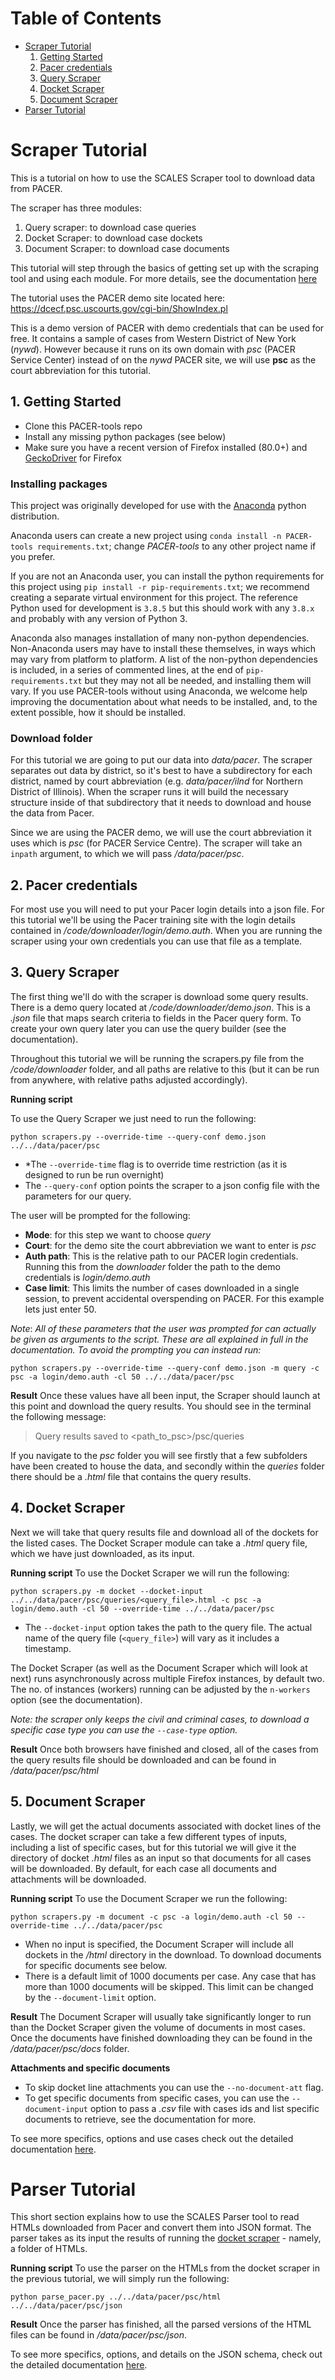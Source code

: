 # Table of Contents
* [Scraper Tutorial](README.md#scraper-tutorial)
    1) [Getting Started](README.md#1-getting-started)
    2) [Pacer credentials](README.md#2-pacer-credentials)
    3) [Query Scraper](README.md#3-query-scraper)
    4) [Docket Scraper](README.md#4-docket-scraper)
    5) [Document Scraper](README.md#5-document-scraper)
* [Parser Tutorial](README.md#parser-tutorial)

# Scraper Tutorial
This is a tutorial on how to use the SCALES Scraper tool to download data from PACER. 

The scraper has three modules:

 1. Query scraper: to download case queries
 2. Docket Scraper: to download case dockets
 3. Document Scraper: to download case documents

This tutorial will step through the basics of getting set up with the scraping tool and using each module. For more details, see the documentation [here](code/downloader/README.md)

The tutorial uses the PACER demo site located here: https://dcecf.psc.uscourts.gov/cgi-bin/ShowIndex.pl

This is a demo version of PACER with demo credentials that can be used for free. It contains a sample of cases from Western District of New York (*nywd*). However because it runs on its own domain with *psc* (PACER Service Center) instead of on the *nywd* PACER site, we will use **psc** as the court abbreviation for this tutorial.

## 1. Getting Started

 - Clone this PACER-tools repo
 - Install any missing python packages (see below)
 - Make sure you have a recent version of Firefox installed (80.0+) and [GeckoDriver](https://github.com/mozilla/geckodriver) for Firefox

### Installing packages

This project was originally developed for use with the [Anaconda](https://www.anaconda.com) python distribution. 

Anaconda users can create a new project using `conda install -n PACER-tools requirements.txt`; change *PACER-tools* to any other project name if you prefer.

If you are not an Anaconda user, you can install the python requirements for this project using `pip install -r pip-requirements.txt`; we recommend creating a separate virtual environment for this project.  The reference Python used for development is `3.8.5` but this should work with any `3.8.x` and probably with any version of Python 3.

Anaconda also manages installation of many non-python dependencies. Non-Anaconda users may have to install these themselves, in ways which may vary from platform to platform. A list of the non-python dependencies is included, in a series of commented lines, at the end of `pip-requirements.txt` but they may not all be needed, and installing them will vary. If you use PACER-tools without using Anaconda, we welcome help improving the documentation about what needs to be installed, and, to the extent possible, how it should be installed.



### Download folder
For this tutorial we are going to put our data into *data/pacer*. The scraper separates out data by district, so it's best to have a subdirectory for each district, named by court abbreviation (e.g. *data/pacer/ilnd* for Northern District of Illinois). When the scraper runs it will build the necessary structure inside of that subdirectory that it needs to download and house the data from Pacer.

Since we are using the PACER demo, we will use the court abbreviation it uses which is *psc* (for PACER Service Centre). The scraper will take an `inpath` argument, to which we will pass */data/pacer/psc*.

## 2. Pacer credentials
For most use you will need to put your Pacer login details into a json file. For this tutorial we'll be using the Pacer training site with the login details contained in */code/downloader/login/demo.auth*. When you are running the scraper using your own credentials you can use that file as a template.

## 3. Query Scraper
The first thing we'll do with the scraper is download some query results. There is a demo query located at */code/downloader/demo.json*. This is a *.json* file that maps search criteria to fields in the Pacer query form.
 To create your own query later you can use the query builder (see the documentation).

Throughout this tutorial we will be running the scrapers.py file from the */code/downloader* folder, and all paths are relative to this (but it can be run from anywhere, with relative paths adjusted accordingly).

**Running script**

To use the Query Scraper we just need to run the following:

    python scrapers.py --override-time --query-conf demo.json ../../data/pacer/psc

 - *The `--override-time` flag is to override time restriction (as it is designed to run be run overnight)
 - The `--query-conf` option points the scraper to a json config file with the parameters for our query.

The user will be prompted for the following:

 - **Mode**: for this step we want to choose *query*
 - **Court**: for the demo site the court abbreviation we want to enter is *psc*
 - **Auth path**: This is the relative path to our PACER login credentials. Running this from the *downloader* folder the path to the demo credentials is *login/demo.auth*
 - **Case limit**: This limits the number of cases downloaded in a single session, to prevent accidental overspending on PACER. For this example lets just enter 50.

*Note*:
*All of these parameters that the user was prompted for can actually be given as arguments to the script. These are all explained in full in the documentation. To avoid the prompting you can instead run:*

    python scrapers.py --override-time --query-conf demo.json -m query -c psc -a login/demo.auth -cl 50 ../../data/pacer/psc


**Result**
Once these values have all been input, the Scraper should launch at this point and download the query results. You should see in the terminal the following message:
  
> Query results saved to <path_to_psc>/psc/queries 

If you navigate to the *psc* folder you will see firstly that a few subfolders have been created to house the data, and secondly within the *queries* folder there should be a *.html* file that contains the query results.


## 4. Docket Scraper
Next we will take that query results file and download all of the dockets for the listed cases. The Docket Scraper module can take a *.html* query file, which we have just downloaded, as its input.

**Running script**
To use the Docket Scraper we will run the following:

    python scrapers.py -m docket --docket-input ../../data/pacer/psc/queries/<query_file>.html -c psc -a login/demo.auth -cl 50 --override-time ../../data/pacer/psc

 - The `--docket-input` option takes the path to the query file. The actual name of the query file (`<query_file>`) will vary as it includes a timestamp.

The Docket Scraper (as well as the Document Scraper which will look at next) runs asynchronously across multiple Firefox instances, by default two. The no. of instances (workers) running can be adjusted by the `n-workers` option (see the documentation).

*Note: the scraper only keeps the civil and criminal cases, to download a specific case type you can use the ``--case-type`` option.*

**Result**
Once both browsers have finished and closed, all of the cases from the query results file should be downloaded and can be found in */data/pacer/psc/html*



## 5. Document Scraper
Lastly, we will get the actual documents associated with docket lines of the cases. The docket scraper can take a few different types of inputs, including a list of specific cases, but for this tutorial we will give it the directory of docket *.html* files as an input so that documents for all cases will be downloaded. By default, for each case all documents and attachments will be downloaded.

**Running script**
To use the Document Scraper we run the following:

    python scrapers.py -m document -c psc -a login/demo.auth -cl 50 --override-time ../../data/pacer/psc
    

 - When no input is specified, the Document Scraper will include all dockets in the */html* directory in the download. To download documents for specific documents see below.
 - There is a default limit of 1000 documents per case. Any case that has more than 1000 documents will be skipped. This limit can be changed by the  `--document-limit` option.

**Result**
The Document Scraper will usually take significantly longer to run than the Docket Scraper given the volume of documents in most cases. Once the documents have finished downloading they can be found in the */data/pacer/psc/docs* folder.
 

 **Attachments and specific documents**
 

 - To skip docket line attachments you can use the `--no-document-att` flag.
 - To get specific documents from specific cases, you can use the `--document-input` option to pass a *.csv* file with cases ids and list specific documents to retrieve, see the documentation for more.


To see more specifics, options and use cases check out the detailed documentation [here](code/downloader/README.md).

# Parser Tutorial

This short section explains how to use the SCALES Parser tool to read HTMLs downloaded from Pacer and convert them into JSON format. The parser takes as its input the results of running the [docket scraper](README.md#4-docket-scraper) - namely, a folder of HTMLs.

**Running script**
To use the parser on the HTMLs from the docket scraper in the previous tutorial, we will simply run the following:

    python parse_pacer.py ../../data/pacer/psc/html ../../data/pacer/psc/json

**Result**
Once the parser has finished, all the parsed versions of the HTML files can be found in */data/pacer/psc/json*.

To see more specifics, options, and details on the JSON schema, check out the detailed documentation [here](code/parsers/README.md).
